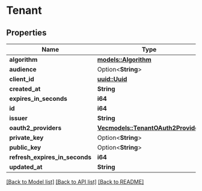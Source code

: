 # Tenant

## Properties

Name | Type | Description | Notes
------------ | ------------- | ------------- | -------------
**algorithm** | [**models::Algorithm**](Algorithm.md) |  | 
**audience** | Option<**String**> |  | [optional]
**client_id** | [**uuid::Uuid**](uuid::Uuid.md) |  | 
**created_at** | **String** |  | 
**expires_in_seconds** | **i64** |  | 
**id** | **i64** |  | 
**issuer** | **String** |  | 
**oauth2_providers** | [**Vec<models::TenantOAuth2Provider>**](TenantOAuth2Provider.md) |  | 
**private_key** | Option<**String**> |  | [optional]
**public_key** | Option<**String**> |  | [optional]
**refresh_expires_in_seconds** | **i64** |  | 
**updated_at** | **String** |  | 

[[Back to Model list]](../README.md#documentation-for-models) [[Back to API list]](../README.md#documentation-for-api-endpoints) [[Back to README]](../README.md)


